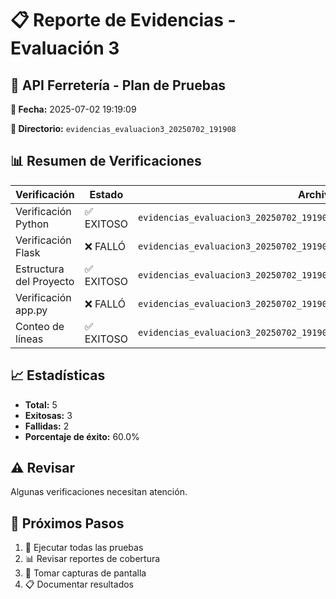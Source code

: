 # 📋 Reporte de Evidencias - Evaluación 3

## 🎯 API Ferretería - Plan de Pruebas

**📅 Fecha:** 2025-07-02 19:19:09

**📁 Directorio:** `evidencias_evaluacion3_20250702_191908`

## 📊 Resumen de Verificaciones

| Verificación | Estado | Archivo |
|--------------|--------|----------|
| Verificación Python | ✅ EXITOSO | `evidencias_evaluacion3_20250702_191908/logs/01_version_python.log` |
| Verificación Flask | ❌ FALLÓ | `evidencias_evaluacion3_20250702_191908/logs/02_verificacion_flask.log` |
| Estructura del Proyecto | ✅ EXITOSO | `evidencias_evaluacion3_20250702_191908/logs/03_estructura_proyecto.log` |
| Verificación app.py | ❌ FALLÓ | `evidencias_evaluacion3_20250702_191908/logs/04_verificacion_app.log` |
| Conteo de líneas | ✅ EXITOSO | `evidencias_evaluacion3_20250702_191908/logs/05_conteo_lineas.log` |

## 📈 Estadísticas

- **Total:** 5
- **Exitosas:** 3
- **Fallidas:** 2
- **Porcentaje de éxito:** 60.0%

## ⚠️ Revisar

Algunas verificaciones necesitan atención.

## 📝 Próximos Pasos

1. 🧪 Ejecutar todas las pruebas
2. 📊 Revisar reportes de cobertura
3. 📸 Tomar capturas de pantalla
4. 📋 Documentar resultados

